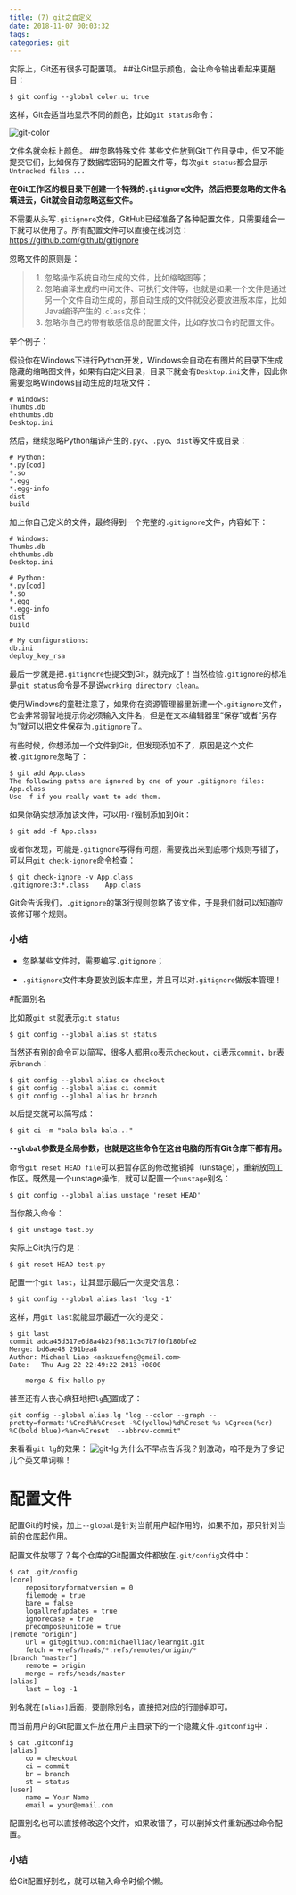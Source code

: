 ```yaml
---
title: (7) git之自定义
date: 2018-11-07 00:03:32
tags:
categories: git
---
```




实际上，Git还有很多可配置项。
##让Git显示颜色，会让命令输出看起来更醒目：

```
$ git config --global color.ui true
```
这样，Git会适当地显示不同的颜色，比如`git status`命令：

![git-color](http://upload-images.jianshu.io/upload_images/14597179-328e7d67fd85390c?imageMogr2/auto-orient/strip%7CimageView2/2/w/1240)

文件名就会标上颜色。
##忽略特殊文件
某些文件放到Git工作目录中，但又不能提交它们，比如保存了数据库密码的配置文件等，每次`git status`都会显示`Untracked files ...`

**在Git工作区的根目录下创建一个特殊的`.gitignore`文件，然后把要忽略的文件名填进去，Git就会自动忽略这些文件。**

不需要从头写`.gitignore`文件，GitHub已经准备了各种配置文件，只需要组合一下就可以使用了。所有配置文件可以直接在线浏览：https://github.com/github/gitignore

忽略文件的原则是：

>1.  忽略操作系统自动生成的文件，比如缩略图等；
>2.  忽略编译生成的中间文件、可执行文件等，也就是如果一个文件是通过另一个文件自动生成的，那自动生成的文件就没必要放进版本库，比如Java编译产生的`.class`文件；
>3.  忽略你自己的带有敏感信息的配置文件，比如存放口令的配置文件。

举个例子：

假设你在Windows下进行Python开发，Windows会自动在有图片的目录下生成隐藏的缩略图文件，如果有自定义目录，目录下就会有`Desktop.ini`文件，因此你需要忽略Windows自动生成的垃圾文件：

```
# Windows:
Thumbs.db
ehthumbs.db
Desktop.ini

```

然后，继续忽略Python编译产生的`.pyc`、`.pyo`、`dist`等文件或目录：

```
# Python:
*.py[cod]
*.so
*.egg
*.egg-info
dist
build

```

加上你自己定义的文件，最终得到一个完整的`.gitignore`文件，内容如下：

```
# Windows:
Thumbs.db
ehthumbs.db
Desktop.ini

# Python:
*.py[cod]
*.so
*.egg
*.egg-info
dist
build

# My configurations:
db.ini
deploy_key_rsa

```

最后一步就是把`.gitignore`也提交到Git，就完成了！当然检验`.gitignore`的标准是`git status`命令是不是说`working directory clean`。

使用Windows的童鞋注意了，如果你在资源管理器里新建一个`.gitignore`文件，它会非常弱智地提示你必须输入文件名，但是在文本编辑器里“保存”或者“另存为”就可以把文件保存为`.gitignore`了。

有些时候，你想添加一个文件到Git，但发现添加不了，原因是这个文件被`.gitignore`忽略了：

```
$ git add App.class
The following paths are ignored by one of your .gitignore files:
App.class
Use -f if you really want to add them.

```

如果你确实想添加该文件，可以用`-f`强制添加到Git：

```
$ git add -f App.class

```

或者你发现，可能是`.gitignore`写得有问题，需要找出来到底哪个规则写错了，可以用`git check-ignore`命令检查：

```
$ git check-ignore -v App.class
.gitignore:3:*.class    App.class

```

Git会告诉我们，`.gitignore`的第3行规则忽略了该文件，于是我们就可以知道应该修订哪个规则。

### 小结

*   忽略某些文件时，需要编写`.gitignore`；

*   `.gitignore`文件本身要放到版本库里，并且可以对`.gitignore`做版本管理！

#配置别名

比如敲`git st`就表示`git status`
```
$ git config --global alias.st status
```
当然还有别的命令可以简写，很多人都用`co`表示`checkout`，`ci`表示`commit`，`br`表示`branch`：
```
$ git config --global alias.co checkout
$ git config --global alias.ci commit
$ git config --global alias.br branch
```

以后提交就可以简写成：

```
$ git ci -m "bala bala bala..."
```
**`--global`参数是全局参数，也就是这些命令在这台电脑的所有Git仓库下都有用。**

命令`git reset HEAD file`可以把暂存区的修改撤销掉（unstage），重新放回工作区。既然是一个unstage操作，就可以配置一个`unstage`别名：
```
$ git config --global alias.unstage 'reset HEAD'
```
当你敲入命令：
```
$ git unstage test.py
```
实际上Git执行的是：
```
$ git reset HEAD test.py
```

配置一个`git last`，让其显示最后一次提交信息：

```
$ git config --global alias.last 'log -1'
```
这样，用`git last`就能显示最近一次的提交：

```
$ git last
commit adca45d317e6d8a4b23f9811c3d7b7f0f180bfe2
Merge: bd6ae48 291bea8
Author: Michael Liao <askxuefeng@gmail.com>
Date:   Thu Aug 22 22:49:22 2013 +0800

    merge & fix hello.py

```
甚至还有人丧心病狂地把`lg`配置成了：
```
git config --global alias.lg "log --color --graph --pretty=format:'%Cred%h%Creset -%C(yellow)%d%Creset %s %Cgreen(%cr) %C(bold blue)<%an>%Creset' --abbrev-commit"
```
来看看`git lg`的效果：
![git-lg](http://upload-images.jianshu.io/upload_images/14597179-8a4705577f38c01f?imageMogr2/auto-orient/strip%7CimageView2/2/w/1240)
为什么不早点告诉我？别激动，咱不是为了多记几个英文单词嘛！

# 配置文件

配置Git的时候，加上`--global`是针对当前用户起作用的，如果不加，那只针对当前的仓库起作用。

配置文件放哪了？每个仓库的Git配置文件都放在`.git/config`文件中：

```
$ cat .git/config 
[core]
    repositoryformatversion = 0
    filemode = true
    bare = false
    logallrefupdates = true
    ignorecase = true
    precomposeunicode = true
[remote "origin"]
    url = git@github.com:michaelliao/learngit.git
    fetch = +refs/heads/*:refs/remotes/origin/*
[branch "master"]
    remote = origin
    merge = refs/heads/master
[alias]
    last = log -1

```

别名就在`[alias]`后面，要删除别名，直接把对应的行删掉即可。

而当前用户的Git配置文件放在用户主目录下的一个隐藏文件`.gitconfig`中：

```
$ cat .gitconfig
[alias]
    co = checkout
    ci = commit
    br = branch
    st = status
[user]
    name = Your Name
    email = your@email.com

```

配置别名也可以直接修改这个文件，如果改错了，可以删掉文件重新通过命令配置。

### 小结

给Git配置好别名，就可以输入命令时偷个懒。
